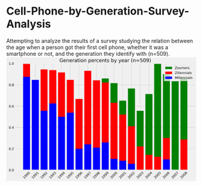 # Cell-Phone-by-Generation-Survey-Analysis
Attempting to analyze the results of a survey studying the relation between the age when a person got their first cell phone, whether it was a smartphone or not, and the generation they identify with (n=509).
![](https://github.com/ldnljcksn/Cell-Phone-by-Generation-Survey-Analysis/blob/main/Calculated%20Generation%20Percents%20by%20Year.png)
